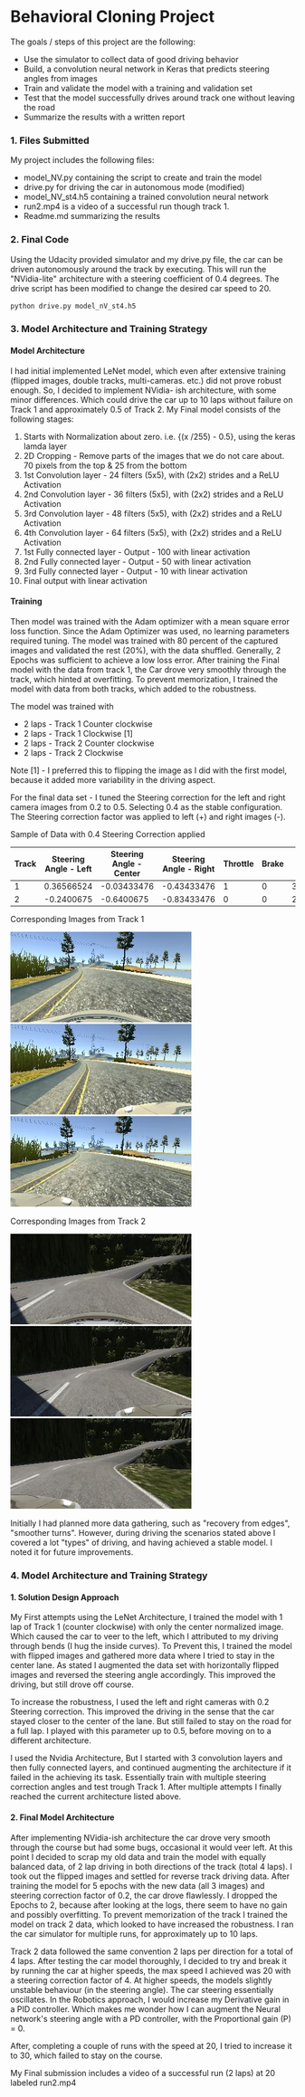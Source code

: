 # **Behavioral Cloning Project**
The goals / steps of this project are the following:
* Use the simulator to collect data of good driving behavior
* Build, a convolution neural network in Keras that predicts steering angles from images
* Train and validate the model with a training and validation set
* Test that the model successfully drives around track one without leaving the road
* Summarize the results with a written report


[//]: # (Image References)

[image1]: ./Images_Report/center_2017_07_15_19_00_49_825.jpg "Track 1 - Center"
[image2]: ./Images_Report/left_2017_07_15_19_00_49_825.jpg "Track 1 - Left"
[image3]: ./Images_Report/right_2017_07_15_19_00_49_825.jpg "Track 1 - Right"
[image4]: ./Images_Report/center_2017_07_16_13_36_49_825.jpg "Track 2 - Center"
[image5]: ./Images_Report/left_2017_07_16_13_36_49_825.jpg "Track 2 - Left"
[image6]: ./Images_Report/right_2017_07_16_13_36_49_825.jpg "Track 2 - Right"


###  1. Files Submitted

My project includes the following files:
* model_NV.py containing the script to create and train the model
* drive.py for driving the car in autonomous mode (modified)
* model_NV_st4.h5 containing a trained convolution neural network 
* run2.mp4 is a video of a successful run though track 1. 
* Readme.md summarizing the results

### 2. Final Code 
Using the Udacity provided simulator and my drive.py file, the car can be driven autonomously around the track by executing. This 
will run the "NVidia-lite" architecture with a steering coefficient of 0.4 degrees.  The drive script has been modified to change the desired car speed to 20.

```sh
python drive.py model_nV_st4.h5
```

### 3. Model Architecture and Training Strategy

#### Model Architecture
I had initial implemented LeNet model, which even after extensive training (flipped images, double tracks, multi-cameras. etc.) did not prove robust enough. So, I decided to implement NVidia- ish architecture, with some minor differences. Which could drive the car up to 
10 laps without failure on Track 1 and approximately 0.5 of Track 2. 
My Final model consists of the following stages:

1. Starts with Normalization about zero. i.e. {(x /255) - 0.5}, using the keras lamda layer
2. 2D Cropping - Remove parts of the images that we do not care about. 70 pixels from the top & 25 from the bottom
3. 1st Convolution layer - 24 filters (5x5), with (2x2) strides and a ReLU Activation  
4. 2nd Convolution layer - 36 filters (5x5), with (2x2) strides and a ReLU Activation
5. 3rd Convolution layer - 48 filters (5x5), with (2x2) strides and a ReLU Activation 
6. 4th Convolution layer - 64 filters (5x5), with (2x2) strides and a ReLU Activation
7. 1st Fully connected layer - Output - 100 with linear activation 
8. 2nd Fully connected layer - Output - 50 with linear activation
9. 3rd Fully connected layer - Output - 10 with linear activation
10. Final output with linear activation

#### Training 
Then model was trained with the Adam optimizer with a mean square error loss function. Since the Adam Optimizer was used, no learning parameters required tuning.
The model was trained with 80 percent of the captured images and validated the rest (20%), with the data shuffled. Generally, 2 Epochs was sufficient to achieve a low loss error.
After training the Final model with the data from track 1, the Car drove very smoothly through the track, which hinted at overfitting. To prevent memorization, I trained the model with data from both tracks, which added to the robustness.

The model was trained with 
* 2 laps - Track 1 Counter clockwise
* 2 laps - Track 1 Clockwise [1]
* 2 laps - Track 2 Counter clockwise
* 2 laps - Track 2 Clockwise

Note [1] - I preferred this to flipping the image as I did with the first model, because it added more variability in the driving aspect.

For the final data set - I tuned the Steering correction for the left and right camera images from 0.2 to 0.5. Selecting 0.4 as the stable configuration. The Steering correction factor was applied to left (+) and right images (-). 

Sample of Data with 0.4 Steering Correction applied 

Track |Steering Angle - Left | Steering Angle - Center | Steering Angle - Right | Throttle | Brake | Speed
------------ | ------------ | ------------- | ------------ | ------------- | ------------ | -------------
1 | 0.36566524 | -0.03433476 | -0.43433476 | 1 | 0 | 30.19081
2 | -0.2400675 | -0.6400675 | -0.83433476 | 0 | 0 | 28.63895

Corresponding Images from Track 1 

![alt text][image1]
![alt text][image2]
![alt text][image3]

Corresponding Images from Track 2

![alt text][image4]
![alt text][image5]
![alt text][image6]

Initially I had planned more data gathering, such as "recovery from edges", "smoother turns". However, during driving the scenarios stated above I covered a lot "types" of driving, and having achieved a stable model. I noted it for future improvements.


### 4. Model Architecture and Training Strategy

#### 1. Solution Design Approach

My First attempts using the LeNet Architecture, I trained the model with 1 lap of Track 1 (counter clockwise) with only the center normalized image. Which caused the car to veer to the left, which I attributed to my driving through bends (I hug the inside curves). To Prevent this, I trained the model with flipped images and gathered more data where I tried to stay in the center lane. As stated I augmented the data set with horizontally flipped images and reversed the steering angle accordingly.  This improved the driving, but still drove off course. 

To increase the robustness, I used the left and right cameras with 0.2 Steering correction. This improved the driving in the sense that the car stayed closer to the center of the lane. But still failed to stay on the road for a full lap. I played with this parameter up to 0.5, before moving on to a different architecture. 

I used the Nvidia Architecture, But I started with 3 convolution layers and then fully connected layers, and continued augmenting the architecture if it failed in the achieving its task.  Essentially train with multiple steering correction angles and test trough Track 1.  After multiple attempts I finally reached the current architecture listed above.

#### 2. Final Model Architecture

After implementing NVidia-ish architecture the car drove very smooth through the course but had some bugs, occasional it would veer left.  At this point I decided to scrap my old data and train the model with equally balanced data, of 2 lap driving in both directions of the track (total 4 laps). I took out the flipped images and settled for reverse track driving data.  After training the model for 5 epochs with the new data (all 3 images) and steering correction factor of 0.2, the car drove flawlessly. I dropped the Epochs to 2, because after looking at the logs, there seem to have no gain and possibly overfitting. To prevent memorization of the track I trained the model on track 2 data, which looked to have increased the robustness. I ran the car simulator for multiple runs, for approximately up to 10 laps. 

Track 2 data followed the same convention 2 laps per direction for a total of 4 laps. After testing the car model thoroughly, I decided to try and break it by running the car at higher speeds, the max speed I achieved was 20 with a steering correction factor of 4. At higher speeds, the models slightly unstable behaviour (in the steering angle). The car steering essentially oscillates. In the Robotics approach, I would increase my Derivative gain in a PID controller. Which makes me wonder how I can augment the Neural network's steering angle with a PD controller, with the Proportional gain (P) = 0. 

After, completing a couple of runs with the speed at 20, I tried to increase it to 30, which failed to stay on the course. 

My Final submission includes a video of a successful run (2 laps) at 20 labeled run2.mp4

